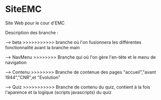 # SiteEMC
Site Web pour le cour d'EMC

Description des branche : 

--> beta >>>>>>>>>>> branche où l'on fusionnera les différentes fonctionnalité avant la branche main 

--> NavMenu >>>>>>>> Branche qui où l'on gère l'en-tête et le menu de navigation

--> Contenu >>>>>>>> Branche de contenue des pages "accueil","avant 1944","CNR",et "Evolution"

--> Quiz >>>>>>>>>>> Branche de contenu du quiz, contient à la fois l'aparence et la logique (scripts javascripts) du quiz